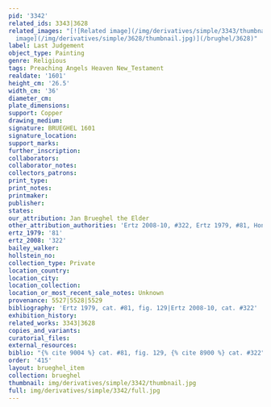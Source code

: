 ```yaml
---
pid: '3342'
related_ids: 3343|3628
related_images: "[![Related image](/img/derivatives/simple/3343/thumbnail.jpg)](/brughel/3343)|[![Related
  image](/img/derivatives/simple/3628/thumbnail.jpg)](/brughel/3628)"
label: Last Judgement
object_type: Painting
genre: Religious
tags: Preaching Angels Heaven New_Testament
realdate: '1601'
height_cm: '26.5'
width_cm: '36'
diameter_cm: 
plate_dimensions: 
support: Copper
drawing_medium: 
signature: BRUEGHEL 1601
signature_location: 
support_marks: 
further_inscription: 
collaborators: 
collaborator_notes: 
collectors_patrons: 
print_type: 
print_notes: 
printmaker: 
publisher: 
states: 
our_attribution: Jan Brueghel the Elder
other_attribution_authorities: 'Ertz 2008-10, #322, Ertz 1979, #81, Honig database'
ertz_1979: '81'
ertz_2008: '322'
bailey_walker: 
hollstein_no: 
collection_type: Private
location_country: 
location_city: 
location_collection: 
location_or_most_recent_sale_notes: Unknown
provenance: 5527|5528|5529
bibliography: 'Ertz 1979, cat. #81, fig. 129|Ertz 2008-10, cat. #322'
exhibition_history: 
related_works: 3343|3628
copies_and_variants: 
curatorial_files: 
external_resources: 
biblio: "{% cite 9004 %} cat. #81, fig. 129, {% cite 8900 %} cat. #322"
order: '415'
layout: brueghel_item
collection: brueghel
thumbnail: img/derivatives/simple/3342/thumbnail.jpg
full: img/derivatives/simple/3342/full.jpg
---
```


